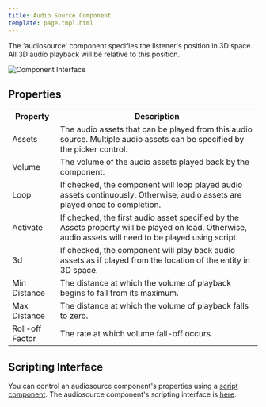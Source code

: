 ```yaml
---
title: Audio Source Component
template: page.tmpl.html
---
```


The 'audiosource' component specifies the listener's position in 3D space. All 3D audio playback will be relative to this position.

![Component Interface](/images/platform/component_audiosource.png)

## Properties

<table class="table">
    <tr><th>Property</th><th>Description</th></tr>
    <tr><td>Assets</td><td>The audio assets that can be played from this audio source. Multiple audio assets can be specified by the picker control.</td></tr>
    <tr><td>Volume</td><td>The volume of the audio assets played back by the component.</td></tr>
    <tr><td>Loop</td><td>If checked, the component will loop played audio assets continuously. Otherwise, audio assets are played once to completion.</td></tr>
    <tr><td>Activate</td><td>If checked, the first audio asset specified by the Assets property will be played on load. Otherwise, audio assets will need to be played using script.</td></tr>
    <tr><td>3d</td><td>If checked, the component will play back audio assets as if played from the location of the entity in 3D space.</td></tr>
    <tr><td>Min Distance</td><td>The distance at which the volume of playback begins to fall from its maximum.</td></tr>
    <tr><td>Max Distance</td><td>The distance at which the volume of playback falls to zero.</td></tr>
    <tr><td>Roll-off Factor</td><td>The rate at which volume fall-off occurs.</td></tr>
</table>

## Scripting Interface

You can control an audiosource component's properties using a [script component](/tools/designer/components/script.html). The audiosource component's scripting interface is [here](/engine/api/stable/symbols/pc.fw.AudioSourceComponent.html).